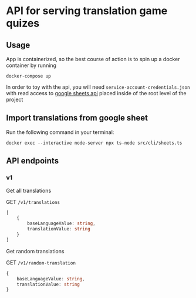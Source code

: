 # API for serving translation game quizes

## Usage

App is containerized, so the best course of action is to spin up a docker container by running

`docker-compose up`

In order to toy with the api, you will need `service-account-credentials.json` with read access to [google sheets api](https://developers.google.com/sheets/api) placed inside of the root level of the project

## Import translations from google sheet

Run the following command in your terminal:

`docker exec --interactive node-server npx ts-node src/cli/sheets.ts`

## API endpoints

### v1

Get all translations

GET `/v1/translations`

```typescript
[
    {
        baseLanguageValue: string,
        translationValue: string
    }
]
```


Get random translations

GET `/v1/random-translation`

```typescript
{
    baseLanguageValue: string,
    translationValue: string
}
```



